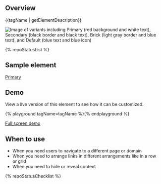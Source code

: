 ## Overview

{{tagName | getElementDescription}}

<uxdot-example width-adjustment="692px">
  <img src="{{ './cta-sample.png' | url }}" alt="Image of variants including Primary (red background and white text), Secondary (black border and black text), Brick (light gray border and blue text), and Default (blue text and blue icon)">
</uxdot-example>

{% repoStatusList %}

## Sample element

<rh-cta variant="primary">
  <a href="#primary">Primary</a>
</rh-cta>

## Demo

View a live version of this element to see how it can be customized.

{% playground tagName=tagName %}{% endplayground %}

<rh-cta><a href="{{ './demo/' | url }}">Full screen demo</a></rh-cta>


## When to use

- When you need users to navigate to a different page or domain
- When you need to arrange links in different arrangements like in a row or grid
- When you need to hide or reveal content

{% repoStatusChecklist %}
